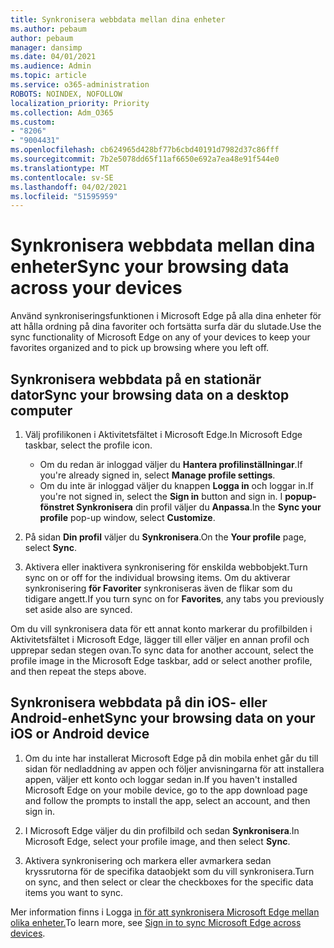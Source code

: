 ```yaml
---
title: Synkronisera webbdata mellan dina enheter
ms.author: pebaum
author: pebaum
manager: dansimp
ms.date: 04/01/2021
ms.audience: Admin
ms.topic: article
ms.service: o365-administration
ROBOTS: NOINDEX, NOFOLLOW
localization_priority: Priority
ms.collection: Adm_O365
ms.custom:
- "8206"
- "9004431"
ms.openlocfilehash: cb624965d428bf77b6cbd40191d7982d37c86fff
ms.sourcegitcommit: 7b2e5078dd65f11af6650e692a7ea48e91f544e0
ms.translationtype: MT
ms.contentlocale: sv-SE
ms.lasthandoff: 04/02/2021
ms.locfileid: "51595959"
---
```

# <a name="sync-your-browsing-data-across-your-devices"></a><span data-ttu-id="b12d1-102">Synkronisera webbdata mellan dina enheter</span><span class="sxs-lookup"><span data-stu-id="b12d1-102">Sync your browsing data across your devices</span></span>

<span data-ttu-id="b12d1-103">Använd synkroniseringsfunktionen i Microsoft Edge på alla dina enheter för att hålla ordning på dina favoriter och fortsätta surfa där du slutade.</span><span class="sxs-lookup"><span data-stu-id="b12d1-103">Use the sync functionality of Microsoft Edge on any of your devices to keep your favorites organized and to pick up browsing where you left off.</span></span>

## <a name="sync-your-browsing-data-on-a-desktop-computer"></a><span data-ttu-id="b12d1-104">Synkronisera webbdata på en stationär dator</span><span class="sxs-lookup"><span data-stu-id="b12d1-104">Sync your browsing data on a desktop computer</span></span>

1. <span data-ttu-id="b12d1-105">Välj profilikonen i Aktivitetsfältet i Microsoft Edge.</span><span class="sxs-lookup"><span data-stu-id="b12d1-105">In Microsoft Edge taskbar, select the profile icon.</span></span>
    
    - <span data-ttu-id="b12d1-106">Om du redan är inloggad väljer du **Hantera profilinställningar**.</span><span class="sxs-lookup"><span data-stu-id="b12d1-106">If you're already signed in, select **Manage profile settings**.</span></span>
    - <span data-ttu-id="b12d1-107">Om du inte är inloggad väljer du knappen **Logga in** och loggar in.</span><span class="sxs-lookup"><span data-stu-id="b12d1-107">If you're not signed in, select the **Sign in** button and sign in.</span></span> <span data-ttu-id="b12d1-108">I **popup-fönstret Synkronisera** din profil väljer du **Anpassa**.</span><span class="sxs-lookup"><span data-stu-id="b12d1-108">In the **Sync your profile** pop-up window, select **Customize**.</span></span>

1. <span data-ttu-id="b12d1-109">På sidan **Din profil** väljer du **Synkronisera**.</span><span class="sxs-lookup"><span data-stu-id="b12d1-109">On the **Your profile** page, select **Sync**.</span></span>

1. <span data-ttu-id="b12d1-110">Aktivera eller inaktivera synkronisering för enskilda webbobjekt.</span><span class="sxs-lookup"><span data-stu-id="b12d1-110">Turn sync on or off for the individual browsing items.</span></span> <span data-ttu-id="b12d1-111">Om du aktiverar synkronisering **för Favoriter** synkroniseras även de flikar som du tidigare angett.</span><span class="sxs-lookup"><span data-stu-id="b12d1-111">If you turn sync on for **Favorites**, any tabs you previously set aside also are synced.</span></span>

<span data-ttu-id="b12d1-112">Om du vill synkronisera data för ett annat konto markerar du profilbilden i Aktivitetsfältet i Microsoft Edge, lägger till eller väljer en annan profil och upprepar sedan stegen ovan.</span><span class="sxs-lookup"><span data-stu-id="b12d1-112">To sync data for another account, select the profile image in the Microsoft Edge taskbar, add or select another profile, and then repeat the steps above.</span></span>

## <a name="sync-your-browsing-data-on-your-ios-or-android-device"></a><span data-ttu-id="b12d1-113">Synkronisera webbdata på din iOS- eller Android-enhet</span><span class="sxs-lookup"><span data-stu-id="b12d1-113">Sync your browsing data on your iOS or Android device</span></span>

1. <span data-ttu-id="b12d1-114">Om du inte har installerat Microsoft Edge på din mobila enhet går du till sidan för nedladdning av appen och följer anvisningarna för att installera appen, väljer ett konto och loggar sedan in.</span><span class="sxs-lookup"><span data-stu-id="b12d1-114">If you haven't installed Microsoft Edge on your mobile device, go to the app download page and follow the prompts to install the app, select an account, and then sign in.</span></span>

1. <span data-ttu-id="b12d1-115">I Microsoft Edge väljer du din profilbild och sedan **Synkronisera**.</span><span class="sxs-lookup"><span data-stu-id="b12d1-115">In Microsoft Edge, select your profile image, and then select **Sync**.</span></span>

1. <span data-ttu-id="b12d1-116">Aktivera synkronisering och markera eller avmarkera sedan kryssrutorna för de specifika dataobjekt som du vill synkronisera.</span><span class="sxs-lookup"><span data-stu-id="b12d1-116">Turn on sync, and then select or clear the checkboxes for the specific data items you want to sync.</span></span>

<span data-ttu-id="b12d1-117">Mer information finns i Logga [in för att synkronisera Microsoft Edge mellan olika enheter.](https://go.microsoft.com/fwlink/?linkid=2145501)</span><span class="sxs-lookup"><span data-stu-id="b12d1-117">To learn more, see [Sign in to sync Microsoft Edge across devices](https://go.microsoft.com/fwlink/?linkid=2145501).</span></span>
